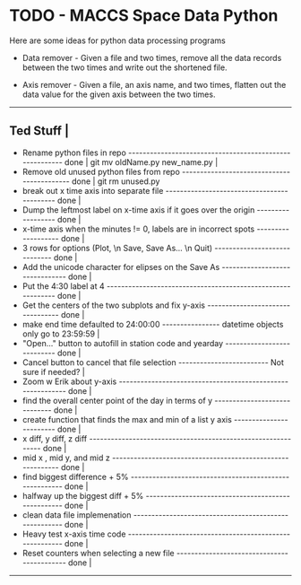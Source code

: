 # TODO - MACCS Space Data Python #

Here are some ideas for python data processing programs

* Data remover - Given a file and two times, remove all the data records
  between the two times and write out the shortened file.
  
* Axis remover - Given a file, an axis name, and two times, flatten
  out the data value for the given axis between the two times.

-----------
Ted Stuff |
---------------------------------------------------------------------------------------------
- Rename python files in repo -------------------------------------------------------- done |
	git mv oldName.py new_name.py                                                       |
- Remove old unused python files from repo ------------------------------------------- done |
	git rm unused.py
- break out x time axis into separate file ------------------------------------------- done |
- Dump the leftmost label on x-time axis if it goes over the origin ------------------ done |
- x-time axis when the minutes != 0, labels are in incorrect spots ------------------- done |
- 3 rows for options (Plot, \n Save, Save As... \n Quit) ----------------------------- done |
- Add the unicode character for elipses on the Save As ------------------------------- done |
- Put the 4:30 label at 4 ------------------------------------------------------------ done |
- Get the centers of the two subplots and fix y-axis --------------------------------- done |
- make end time defaulted to 24:00:00 ---------------- datetime objects only go to 23:59:59 |
- "Open..." button to autofill in station code and yearday --------------------------- done |
- Cancel button to cancel that file selection ------------------------- Not sure if needed? |
- Zoom w Erik about y-axis ----------------------------------------------------------- done |
- find the overall center point of the day in terms of y ----------------------------- done |
- create function that finds the max and min of a list y axis ------------------------ done |
- x diff, y diff, z diff ------------------------------------------------------------- done |
- mid x , mid y, and mid z ----------------------------------------------------------- done |
- find biggest difference + 5% ------------------------------------------------------- done |
- halfway up the biggest diff + 5% --------------------------------------------------- done |
- clean data file implemenation ------------------------------------------------------ done |
- Heavy test x-axis time code -------------------------------------------------------- done |
- Reset counters when selecting a new file ------------------------------------------- done |
--------------------------------------------------------------------------------------------





